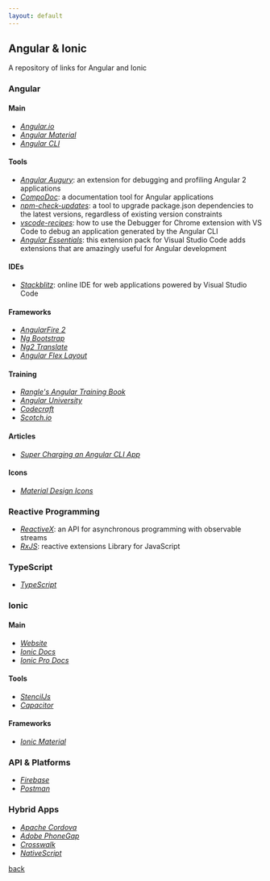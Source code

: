 ```yaml
---
layout: default
---
```


## Angular & Ionic

A repository of links for Angular and Ionic

### Angular

#### Main

* _[Angular.io](https://angular.io/)_
* _[Angular Material](https://material.angular.io/)_
* _[Angular CLI](https://cli.angular.io/)_

#### Tools

* _[Angular Augury](https://augury.angular.io/)_: an extension for debugging and profiling Angular 2 applications
* _[CompoDoc](https://compodoc.app/)_: a documentation tool for Angular applications
* _[npm-check-updates](https://www.npmjs.com/package/npm-check-updates)_: a tool to upgrade package.json dependencies to the latest versions, regardless of existing version constraints
* _[vscode-recipes](https://github.com/Microsoft/vscode-recipes/tree/master/Angular-CLI)_: how to use the Debugger for Chrome extension with VS Code to debug an application generated by the Angular CLI
* _[Angular Essentials](https://marketplace.visualstudio.com/items?itemName=johnpapa.angular-essentials)_: this extension pack for Visual Studio Code adds extensions that are amazingly useful for Angular development

#### IDEs

* _[Stackblitz](https://stackblitz.com/)_: online IDE for web applications powered by Visual Studio Code

#### Frameworks

* _[AngularFire 2](https://github.com/angular/angularfire2)_
* _[Ng Bootstrap](https://ng-bootstrap.github.io/)_
* _[Ng2 Translate](https://www.npmjs.com/package/ng2-translate)_
* _[Angular Flex Layout](https://www.npmjs.com/package/@angular/flex-layout)_

#### Training

* _[Rangle's Angular Training Book](https://angular-2-training-book.rangle.io/)_
* _[Angular University](https://blog.angular-university.io/)_
* _[Codecraft](https://codecraft.tv/courses/angular/)_
* _[Scotch.io](https://scotch.io/)_

#### Articles

* _[Super Charging an Angular CLI App](https://blog.angularindepth.com/super-charging-an-angular-cli-app-fc496a6c100)_

#### Icons

* _[Material Design Icons](https://material.io/tools/icons/?style=baseline)_

### Reactive Programming

* _[ReactiveX](http://reactivex.io/)_: an API for asynchronous programming
with observable streams
* _[RxJS](https://rxjs-dev.firebaseapp.com/)_: reactive extensions Library for JavaScript

### TypeScript

* _[TypeScript](http://www.typescriptlang.org/)_

### Ionic

#### Main

* _[Website](https://ionicframework.com/)_
* _[Ionic Docs](https://ionicframework.com/docs/)_
* _[Ionic Pro Docs](https://ionicframework.com/docs/pro/)_

#### Tools

* _[StencilJs](https://stenciljs.com/)_
* _[Capacitor](https://capacitor.ionicframework.com/)_

#### Frameworks

* _[Ionic Material](http://ionicmaterial.com/)_

### API & Platforms

* _[Firebase](https://firebase.google.com/)_
* _[Postman](https://www.getpostman.com/)_

### Hybrid Apps

* _[Apache Cordova](https://cordova.apache.org/)_
* _[Adobe PhoneGap](https://phonegap.com/)_
* _[Crosswalk](https://crosswalk-project.org/)_
* _[NativeScript](https://www.nativescript.org/)_


[back](../)
